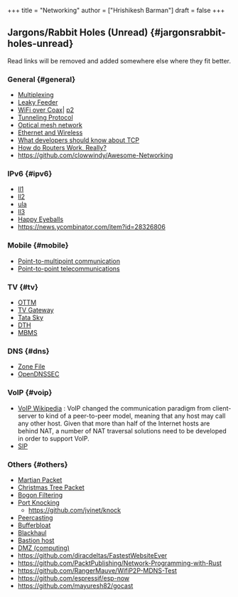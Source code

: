 +++
title = "Networking"
author = ["Hrishikesh Barman"]
draft = false
+++

## Jargons/Rabbit Holes (Unread) {#jargonsrabbit-holes-unread}

Read links will be removed and added somewhere else where they fit better.


### General {#general}

-   [Multiplexing](https://en.wikipedia.org/wiki/Multiplexing)
-   [Leaky Feeder](https://en.wikipedia.org/wiki/Leaky_feeder)
-   [WiFi over Coax](https://en.wikipedia.org/wiki/Wi-Fi_over_Coax)| [p2](https://wifiovercoax.mcleodnet.com/)
-   [Tunneling Protocol](https://en.wikipedia.org/wiki/Tunneling_protocol)
-   [Optical mesh network](https://en.wikipedia.org/wiki/Optical_mesh_network)
-   [Ethernet and Wireless](https://networkengineering.stackexchange.com/questions/35618/relation-between-ethernet-and-802-11-headers)
-   [What developers should know about TCP](https://news.ycombinator.com/item?id=23177607)
-   [How do Routers Work, Really?](https://kamila.is//teaching/how-routers-work/)
-   <https://github.com/clowwindy/Awesome-Networking>


### IPv6 {#ipv6}

-   [ll1](https://blog.zivaro.com/need-know-link-local-ipv6-addresses)
-   [ll2](https://labs.ripe.net/Members/philip_homburg/whats-the-deal-with-ipv6-link-local-addresses)
-   [ula](https://en.wikipedia.org/wiki/Unique_local_address)
-   [ll3](https://serverfault.com/questions/118324/what-is-a-link-local-address)
-   [Happy Eyeballs](https://en.wikipedia.org/wiki/Happy_Eyeballs)
-   <https://news.ycombinator.com/item?id=28326806>


### Mobile {#mobile}

-   [Point-to-multipoint communication](https://en.wikipedia.org/wiki/Point-to-multipoint_communication)
-   [Point-to-point telecommunications](https://en.wikipedia.org/wiki/Point-to-point_(telecommunications))


### TV {#tv}

-   [OTTM](https://en.wikipedia.org/wiki/Over-the-top_media_service)
-   [TV Gateway](https://en.wikipedia.org/wiki/TV_gateway)
-   [Tata Sky](https://en.wikipedia.org/wiki/Tata_Sky)
-   [DTH](https://en.wikipedia.org/wiki/Direct-to-home_television_in_India)
-   [MBMS](https://en.wikipedia.org/wiki/Multimedia_Broadcast_Multicast_Service)


### DNS {#dns}

-   [Zone File](https://en.wikipedia.org/wiki/Zone_file)
-   [OpenDNSSEC](https://en.wikipedia.org/wiki/OpenDNSSEC)


### VoIP {#voip}

-   [VoIP Wikipedia](https://en.wikipedia.org/wiki/Voice_over_IP) : VoIP changed the communication paradigm from client-server to kind of a peer-to-peer model, meaning that any host may call any other host. Given that more than half of the Internet hosts are behind NAT, a number of NAT traversal solutions need to be developed in order to support VoIP.
-   [SIP](https://en.wikipedia.org/wiki/Session_Initiation_Protocol)


### Others {#others}

-   [Martian Packet](https://en.wikipedia.org/wiki/Martian_packet)
-   [Christmas Tree Packet](https://en.wikipedia.org/wiki/Christmas_tree_packet)
-   [Bogon Filtering](https://en.wikipedia.org/wiki/Bogon_filtering)
-   [Port Knocking](https://en.wikipedia.org/wiki/Port_knocking)
    -   <https://github.com/jvinet/knock>
-   [Peercasting](https://en.wikipedia.org/wiki/Peercasting)
-   [Bufferbloat](https://en.wikipedia.org/wiki/Bufferbloat)
-   [Blackhaul](https://en.wikipedia.org/wiki/Backhaul_(telecommunications))
-   [Bastion host](https://en.wikipedia.org/wiki/Bastion_host)
-   [DMZ (computing)](https://en.wikipedia.org/wiki/DMZ_(computing))
-   <https://github.com/diracdeltas/FastestWebsiteEver>
-   <https://github.com/PacktPublishing/Network-Programming-with-Rust>
-   <https://github.com/RangerMauve/WifiP2P-MDNS-Test>
-   <https://github.com/espressif/esp-now>
-   <https://github.com/mayuresh82/gocast>
